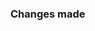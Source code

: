 <!--
  Make sure your code is formatted by running `npm run prettier:formatall`.
-->

### Changes made

<!-- Describe changes made here. Use screenshots if changes are visual! -->
